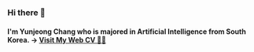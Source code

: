 ### Hi there 👋 

#### I'm Yunjeong Chang who is majored in Artificial Intelligence from South Korea. -> [Visit My Web CV 🧏‍♀️](https://maddening-carpet-ce3.notion.site/Yunjeong-Chang-s-CV-4a04f991863a44a6891eb80c43169a8c)

<!--
**yunjeong-chang/yunjeong-chang** is a ✨ _special_ ✨ repository because its `README.md` (this file) appears on your GitHub profile.
Here are some ideas to get you started:

- 🔭 I’m currently working on ...
- 🌱 I’m currently learning ...
- 👯 I’m looking to collaborate on ...
- 🤔 I’m looking for help with ...
- 💬 Ask me about ...
- 📫 How to reach me: ...
- 😄 Pronouns: ...
- ⚡ Fun fact: ...
-->
